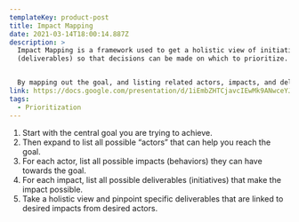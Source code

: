 ```yaml
---
templateKey: product-post
title: Impact Mapping
date: 2021-03-14T18:00:14.887Z
description: >
  Impact Mapping is a framework used to get a holistic view of initiatives
  (deliverables) so that decisions can be made on which to prioritize.


  By mapping out the goal, and listing related actors, impacts, and deliverables, you shift the focus back to “why” when explaining which initiatives to prioritize.
link: https://docs.google.com/presentation/d/1iEmbZHTCjavcIEwMk9ANwceYJ6_SUrmASuf7WHZB3Og/edit#slide=id.gb70c0c9545_0_165
tags:
  - Prioritization
---
```



1. Start with the central goal you are trying to achieve.
2. Then expand to list all possible “actors” that can help you reach the goal.
3. For each actor, list all possible impacts (behaviors) they can have towards the goal.
4. For each impact, list all possible deliverables (initiatives) that make the impact possible.
5. Take a holistic view and pinpoint specific deliverables that are linked to desired impacts from desired actors.